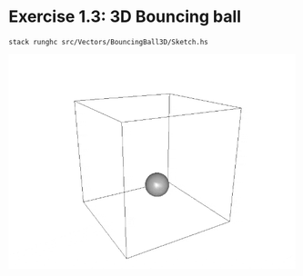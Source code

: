 # Exercise 1.3: 3D Bouncing ball

```
stack runghc src/Vectors/BouncingBall3D/Sketch.hs
```

![3D bouncing ball](sketch.gif)
